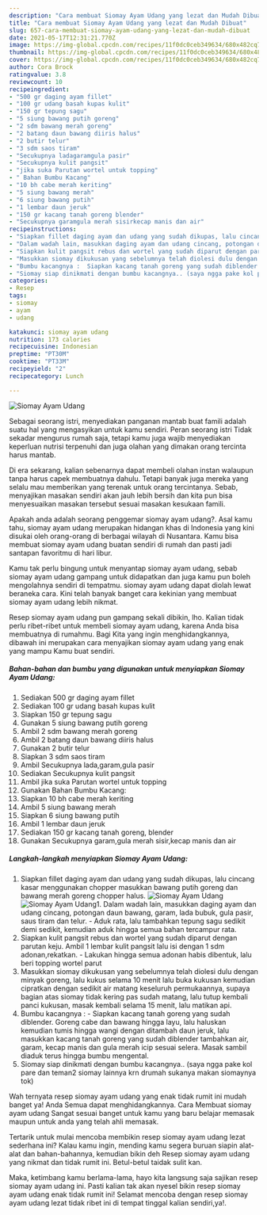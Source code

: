 ```yaml
---
description: "Cara membuat Siomay Ayam Udang yang lezat dan Mudah Dibuat"
title: "Cara membuat Siomay Ayam Udang yang lezat dan Mudah Dibuat"
slug: 657-cara-membuat-siomay-ayam-udang-yang-lezat-dan-mudah-dibuat
date: 2021-05-17T12:31:21.770Z
image: https://img-global.cpcdn.com/recipes/11f0dc0ceb349634/680x482cq70/siomay-ayam-udang-foto-resep-utama.jpg
thumbnail: https://img-global.cpcdn.com/recipes/11f0dc0ceb349634/680x482cq70/siomay-ayam-udang-foto-resep-utama.jpg
cover: https://img-global.cpcdn.com/recipes/11f0dc0ceb349634/680x482cq70/siomay-ayam-udang-foto-resep-utama.jpg
author: Cora Brock
ratingvalue: 3.8
reviewcount: 10
recipeingredient:
- "500 gr daging ayam fillet"
- "100 gr udang basah kupas kulit"
- "150 gr tepung sagu"
- "5 siung bawang putih goreng"
- "2 sdm bawang merah goreng"
- "2 batang daun bawang diiris halus"
- "2 butir telur"
- "3 sdm saos tiram"
- "Secukupnya ladagaramgula pasir"
- "Secukupnya kulit pangsit"
- "jika suka Parutan wortel untuk topping"
- " Bahan Bumbu Kacang"
- "10 bh cabe merah keriting"
- "5 siung bawang merah"
- "6 siung bawang putih"
- "1 lembar daun jeruk"
- "150 gr kacang tanah goreng blender"
- "Secukupnya garamgula merah sisirkecap manis dan air"
recipeinstructions:
- "Siapkan fillet daging ayam dan udang yang sudah dikupas, lalu cincang kasar menggunakan chopper masukkan bawang putih goreng dan bawang merah goreng chopper halus."
- "Dalam wadah lain, masukkan daging ayam dan udang cincang, potongan daun bawang, garam, lada bubuk, gula pasir, saus tiram dan telur. Aduk rata, lalu tambahkan tepung sagu sedikit demi sedikit, kemudian aduk hingga semua bahan tercampur rata."
- "Siapkan kulit pangsit rebus dan wortel yang sudah diparut dengan parutan keju. Ambil 1 lembar kulit pangsit lalu isi dengan 1 sdm adonan,rekatkan. Lakukan hingga semua adonan habis dibentuk, lalu beri topping wortel parut"
- "Masukkan siomay dikukusan yang sebelumnya telah diolesi dulu dengan minyak goreng, lalu kukus selama 10 menit lalu buka kukusan kemudian cipratkan dengan sedikit air matang keseluruh permukaannya, supaya bagian atas siomay tidak kering pas sudah matang, lalu tutup kembali panci kukusan, masak kembali selama 15 menit, lalu matikan api."
- "Bumbu kacangnya :  Siapkan kacang tanah goreng yang sudah diblender. Goreng cabe dan bawang hingga layu, lalu haluskan kemudian tumis hingga wangi dengan ditambah daun jeruk, lalu masukkan kacang tanah goreng yang sudah diblender tambahkan air, garam, kecap manis dan gula merah icip sesuai selera. Masak sambil diaduk terus hingga bumbu mengental."
- "Siomay siap dinikmati dengan bumbu kacangnya.. (saya ngga pake kol pare dan teman2 siomay lainnya krn drumah sukanya makan siomaynya tok)"
categories:
- Resep
tags:
- siomay
- ayam
- udang

katakunci: siomay ayam udang 
nutrition: 173 calories
recipecuisine: Indonesian
preptime: "PT30M"
cooktime: "PT33M"
recipeyield: "2"
recipecategory: Lunch

---
```



![Siomay Ayam Udang](https://img-global.cpcdn.com/recipes/11f0dc0ceb349634/680x482cq70/siomay-ayam-udang-foto-resep-utama.jpg)

Sebagai seorang istri, menyediakan panganan mantab buat famili adalah suatu hal yang mengasyikan untuk kamu sendiri. Peran seorang istri Tidak sekadar mengurus rumah saja, tetapi kamu juga wajib menyediakan keperluan nutrisi terpenuhi dan juga olahan yang dimakan orang tercinta harus mantab.

Di era  sekarang, kalian sebenarnya dapat membeli olahan instan walaupun tanpa harus capek membuatnya dahulu. Tetapi banyak juga mereka yang selalu mau memberikan yang terenak untuk orang tercintanya. Sebab, menyajikan masakan sendiri akan jauh lebih bersih dan kita pun bisa menyesuaikan masakan tersebut sesuai masakan kesukaan famili. 



Apakah anda adalah seorang penggemar siomay ayam udang?. Asal kamu tahu, siomay ayam udang merupakan hidangan khas di Indonesia yang kini disukai oleh orang-orang di berbagai wilayah di Nusantara. Kamu bisa membuat siomay ayam udang buatan sendiri di rumah dan pasti jadi santapan favoritmu di hari libur.

Kamu tak perlu bingung untuk menyantap siomay ayam udang, sebab siomay ayam udang gampang untuk didapatkan dan juga kamu pun boleh mengolahnya sendiri di tempatmu. siomay ayam udang dapat diolah lewat beraneka cara. Kini telah banyak banget cara kekinian yang membuat siomay ayam udang lebih nikmat.

Resep siomay ayam udang pun gampang sekali dibikin, lho. Kalian tidak perlu ribet-ribet untuk membeli siomay ayam udang, karena Anda bisa membuatnya di rumahmu. Bagi Kita yang ingin menghidangkannya, dibawah ini merupakan cara menyajikan siomay ayam udang yang enak yang mampu Kamu buat sendiri.

<!--inarticleads1-->

##### Bahan-bahan dan bumbu yang digunakan untuk menyiapkan Siomay Ayam Udang:

1. Sediakan 500 gr daging ayam fillet
1. Sediakan 100 gr udang basah kupas kulit
1. Siapkan 150 gr tepung sagu
1. Gunakan 5 siung bawang putih goreng
1. Ambil 2 sdm bawang merah goreng
1. Ambil 2 batang daun bawang diiris halus
1. Gunakan 2 butir telur
1. Siapkan 3 sdm saos tiram
1. Ambil Secukupnya lada,garam,gula pasir
1. Sediakan Secukupnya kulit pangsit
1. Ambil jika suka Parutan wortel untuk topping
1. Gunakan  Bahan Bumbu Kacang:
1. Siapkan 10 bh cabe merah keriting
1. Ambil 5 siung bawang merah
1. Siapkan 6 siung bawang putih
1. Ambil 1 lembar daun jeruk
1. Sediakan 150 gr kacang tanah goreng, blender
1. Gunakan Secukupnya garam,gula merah sisir,kecap manis dan air




<!--inarticleads2-->

##### Langkah-langkah menyiapkan Siomay Ayam Udang:

1. Siapkan fillet daging ayam dan udang yang sudah dikupas, lalu cincang kasar menggunakan chopper masukkan bawang putih goreng dan bawang merah goreng chopper halus.
<img src="https://img-global.cpcdn.com/steps/7360a585176be47a/160x128cq70/siomay-ayam-udang-langkah-memasak-1-foto.jpg" alt="Siomay Ayam Udang"><img src="https://img-global.cpcdn.com/steps/343c40543393e4e6/160x128cq70/siomay-ayam-udang-langkah-memasak-1-foto.jpg" alt="Siomay Ayam Udang">1. Dalam wadah lain, masukkan daging ayam dan udang cincang, potongan daun bawang, garam, lada bubuk, gula pasir, saus tiram dan telur. - Aduk rata, lalu tambahkan tepung sagu sedikit demi sedikit, kemudian aduk hingga semua bahan tercampur rata.
1. Siapkan kulit pangsit rebus dan wortel yang sudah diparut dengan parutan keju. Ambil 1 lembar kulit pangsit lalu isi dengan 1 sdm adonan,rekatkan. - Lakukan hingga semua adonan habis dibentuk, lalu beri topping wortel parut
1. Masukkan siomay dikukusan yang sebelumnya telah diolesi dulu dengan minyak goreng, lalu kukus selama 10 menit lalu buka kukusan kemudian cipratkan dengan sedikit air matang keseluruh permukaannya, supaya bagian atas siomay tidak kering pas sudah matang, lalu tutup kembali panci kukusan, masak kembali selama 15 menit, lalu matikan api.
1. Bumbu kacangnya :  - Siapkan kacang tanah goreng yang sudah diblender. Goreng cabe dan bawang hingga layu, lalu haluskan kemudian tumis hingga wangi dengan ditambah daun jeruk, lalu masukkan kacang tanah goreng yang sudah diblender tambahkan air, garam, kecap manis dan gula merah icip sesuai selera. Masak sambil diaduk terus hingga bumbu mengental.
1. Siomay siap dinikmati dengan bumbu kacangnya.. (saya ngga pake kol pare dan teman2 siomay lainnya krn drumah sukanya makan siomaynya tok)




Wah ternyata resep siomay ayam udang yang enak tidak rumit ini mudah banget ya! Anda Semua dapat menghidangkannya. Cara Membuat siomay ayam udang Sangat sesuai banget untuk kamu yang baru belajar memasak maupun untuk anda yang telah ahli memasak.

Tertarik untuk mulai mencoba membikin resep siomay ayam udang lezat sederhana ini? Kalau kamu ingin, mending kamu segera buruan siapin alat-alat dan bahan-bahannya, kemudian bikin deh Resep siomay ayam udang yang nikmat dan tidak rumit ini. Betul-betul taidak sulit kan. 

Maka, ketimbang kamu berlama-lama, hayo kita langsung saja sajikan resep siomay ayam udang ini. Pasti kalian tak akan nyesel bikin resep siomay ayam udang enak tidak rumit ini! Selamat mencoba dengan resep siomay ayam udang lezat tidak ribet ini di tempat tinggal kalian sendiri,ya!.

